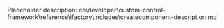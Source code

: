 Placeholder description: ce\developer\custom-control-framework\reference\ifactory\includes\createcomponent-description.md